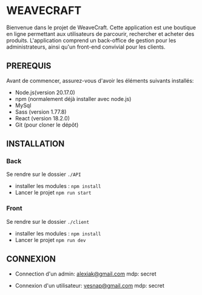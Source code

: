 # WEAVECRAFT

Bienvenue dans le projet de WeaveCraft. Cette application est une boutique en
ligne permettant aux utilisateurs de parcourir, rechercher et acheter des produits.
L'application comprend un back-office de gestion pour les administrateurs,
ainsi qu'un front-end convivial pour les clients.

## PREREQUIS

Avant de commencer, assurez-vous d'avoir les éléments suivants installés:
  - Node.js(version 20.17.0)
  - npm (normalement déjà installer avec node.js)
  - MySql
  - Sass (version 1.77.8)
  - React (version 18.2.0)
  - Git (pour cloner le dépôt)

## INSTALLATION

### Back
  Se rendre sur le dossier `./API`
  - installer les modules : `npm install`
  - Lancer le projet `npm run start`

### Front
  Se rendre sur le dossier `./client`
  - installer les modules : `npm install`
  - Lancer le projet `npm run dev`

## CONNEXION
  - Connection d'un admin:
  alexiak@gmail.com
  mdp: secret

  - Connexion d'un utilisateur:
  vesnap@gmail.com
  mdp: secret

